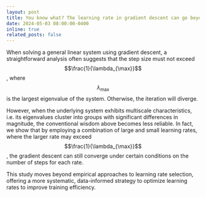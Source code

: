 ```yaml
---
layout: post
title: You know what? The learning rate in gradient descent can go beyond the largest eigenvalue!
date: 2024-05-03 08:00:00-0400
inline: true
related_posts: false
---
```


When solving a general linear system using gradient descent, a straightforward analysis often suggests that the step size must not exceed $$\frac{1}{\lambda_{\max}}$$, where $$\lambda_{\max}$$ is the largest eigenvalue of the system. Otherwise, the iteration will diverge.

However, when the underlying system exhibits multiscale characteristics, i.e. its eigenvalues cluster into groups with significant differences in magnitude, the conventional wisdom above becomes less reliable. In fact, we show that by employing a combination of large and small learning rates, where the larger rate may exceed $$\frac{1}{\lambda_{\max}}$$,  the gradient descent can still converge under certain conditions on the number of steps for each rate.

This study moves beyond empirical approaches to learning rate selection, offering a more systematic, data-informed strategy to optimize learning rates to improve training efficiency.
